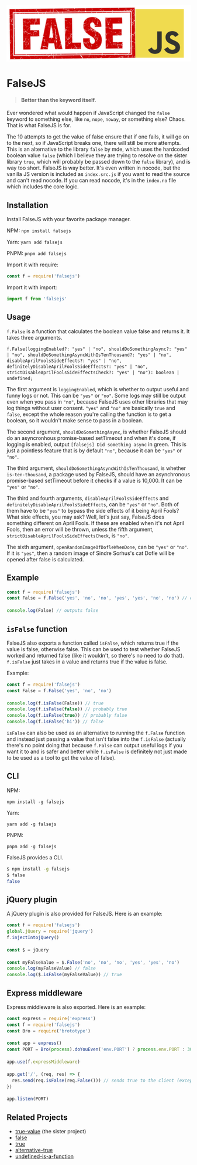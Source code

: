 <img src="falsejs-logo.png" alt="Logo" width="600">

# FalseJS
> #### Better than the keyword itself.
Ever wondered what would happen if JavaScript changed the `false` keyword to something else, like `no`, `nope`, `noway`, or something else? Chaos. That is what FalseJS is for.

The 10 attempts to get the value of false ensure that if one fails, it will go on to the next, so if JavaScript breaks one, there will still be more attempts. This is an alternative to the library `false` by mde, which uses the hardcoded boolean value `false` (which I believe they are trying to resolve on the sister library `true`, which will probably be passed down to the `false` library), and is way too short. FalseJS is way better. It's even written in nocode, but the vanilla JS version is included as `index.src.js` if you want to read the source and can't read nocode. If you can read nocode, it's in the `index.no` file which includes the core logic.

## Installation
Install FalseJS with your favorite package manager.

NPM: `npm install falsejs`

Yarn: `yarn add falsejs`

PNPM: `pnpm add falsejs`

Import it with require:
```javascript
const f = require('falsejs')
```
Import it with import:
```javascript
import f from 'falsejs'
```

## Usage
`f.False` is a function that calculates the boolean value false and returns it. It takes three arguments.
```
f.False(loggingEnabled?: "yes" | "no", shouldDoSomethingAsync?: "yes" | "no", shouldDoSomethingAsyncWithIsTenThousand?: "yes" | "no", disableAprilFoolsSideEffects?: "yes" | "no", definitelyDisableAprilFoolsSideEffects?: "yes" | "no", strictDisableAprilFoolsSideEffectsCheck?: "yes" | "no"): boolean | undefined;
```
The first argument is `loggingEnabled`, which is whether to output useful and funny logs or not. This can be `"yes"` or `"no"`. Some logs may still be output even when you pass in `"no"`, because FalseJS uses other libraries that may log things without user consent. `"yes"` and `"no"` are basically `true` and `false`, except the whole reason you're calling the function is to get a boolean, so it wouldn't make sense to pass in a boolean.

The second argument, `shouldDoSomethingAsync`, is whether FalseJS should do an asyncronhous promise-based setTimeout and when it's done, if logging is enabled, output `[falsejs] Did something async` in green. This is just a pointless feature that is by default `"no"`, because it can be `"yes"` or `"no"`. 

The third argument, `shouldDoSomethingAsyncWithIsTenThousand`, is whether `is-ten-thousand`, a package used by FalseJS, should have an asynchronous promise-based setTimeout before it checks if a value is 10,000. It can be `"yes"` or `"no"`.

The third and fourth arguments,  `disableAprilFoolsSideEffects` and `definitelyDisableAprilFoolsSideEffects`, can be `"yes"` or `"no"`. Both of them have to be `"yes"` to bypass the side effects of it being April Fools? What side effects, you may ask? Well, let's just say, FalseJS does something different on April Fools. If these are enabled when it's not April Fools, then an error will be thrown, unless the fifth argument, `strictDisableAprilFoolsSideEffectsCheck`, is `"no"`.

The sixth argument, `openRandomImageOfDofleWhenDone`, can be `"yes"` or `"no"`. If it is `"yes"`, then a random image of Sindre Sorhus's cat Dofle will be opened after false is calculated.

## Example
```javascript
const f = require('falsejs')
const False = f.False('yes', 'no', 'no', 'yes', 'yes', 'no', 'no') // outputs a bunch of logs

console.log(False) // outputs false
```

## `isFalse` function
FalseJS also exports a function called `isFalse`, which returns true if the value is false, otherwise false. This can be used to test whether FalseJS worked and returned false (like it wouldn't, so there's no need to do that). `f.isFalse` just takes in a value and returns true if the value is false.

Example:

```javascript
const f = require('falsejs')
const False = f.False('yes', 'no', 'no')

console.log(f.isFalse(False)) // true
console.log(f.isFalse(false)) // probably true
console.log(f.isFalse(true)) // probably false
console.log(f.isFalse('hi')) // false
```

`isFalse` can also be used as an alternative to running the `f.False` function and instead just passing a value that isn't false into the `f.isFalse` (actually there's no point doing that because `f.False` can output useful logs if you want it to and is safer and better while `f.isFalse` is definitely not just made to be used as a tool to get the value of false).

## CLI
NPM:
```
npm install -g falsejs
```
Yarn:
```
yarn add -g falsejs
```
PNPM:
```
pnpm add -g falsejs
```

FalseJS provides a CLI.
```bash
$ npm install -g falsejs
$ false
false
```

## jQuery plugin
A jQuery plugin is also provided for FalseJS. Here is an example:
```javascript
const f = require('falsejs')
global.jQuery = require('jquery')
f.injectIntojQuery()

const $ = jQuery

const myFalseValue = $.False('no', 'no', 'no', 'yes', 'yes', 'no')
console.log(myFalseValue) // false
console.log($.isFalse(myFalseValue)) // true
```

## Express middleware
Express middleware is also exported. Here is an example:
```javascript
const express = require('express')
const f = require('falsejs')
const Bro = require('brototype')

const app = express()
const PORT = Bro(process).doYouEven('env.PORT') ? process.env.PORT : 3000

app.use(f.expressMiddleware)

app.get('/', (req, res) => {
  res.send(req.isFalse(req.False())) // sends true to the client (except on april fools (because false is false (except on april fools (because the defualt parameters were set (which enables april fools side effects (so many parentheses (can we stop the parentheses (no? (dang it (im bored (this actually looks cool (im closing the parentheses now anyway (NO DONT KILL ME (whispers to self: ill have to figure out how to close the parentheses (*closes parentheses by surprise*))))))))))))))) haha! i got out!
})

app.listen(PORT)

```

## Related Projects
- [true-value](https://github.com/tj-commits/true-value) (the sister project)
- [false](https://github.com/mde/false)
- [true](https://github.com/mde/true)
- [alternative-true](https://github.com/donavon/alternative-true)
- [undefined-is-a-function](https://github.com/donavon/undefined-is-a-function)